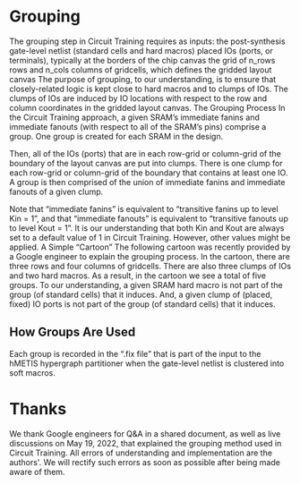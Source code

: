 # **Grouping**
The grouping step in Circuit Training requires as inputs:
the post-synthesis gate-level netlist (standard cells and hard macros)
placed IOs (ports, or terminals), typically at the borders of the chip canvas
the grid of n_rows rows and n_cols columns of gridcells, which defines the gridded layout canvas
The purpose of grouping, to our understanding, is to ensure that closely-related logic is kept close to hard macros and to clumps of IOs. The clumps of IOs are induced by IO locations with respect to the row and column coordinates in the gridded layout canvas.
   The Grouping Process
In the Circuit Training approach, a given SRAM’s immediate fanins and immediate fanouts (with respect to all of the SRAM’s pins) comprise a group. One group is created for each SRAM in the design.

Then, all of the IOs (ports) that are in each row-grid or column-grid of the boundary of the layout canvas are put into clumps.  There is one clump for each row-grid or column-grid of the boundary that contains at least one IO. A group is then comprised of the union of immediate fanins and immediate fanouts of a given clump. 

Note that “immediate fanins” is equivalent to “transitive fanins up to level Kin = 1”, and that “immediate fanouts” is equivalent to “transitive fanouts up to level Kout = 1”. It is our understanding that both Kin and Kout are always set to a default value of 1 in Circuit Training. However, other values might be applied.
   A Simple “Cartoon”
The following cartoon was recently provided by a Google engineer to explain the grouping process. In the cartoon, there are three rows and four columns of gridcells. There are also three clumps of IOs and two hard macros. As a result, in the cartoon we see a total of five groups. To our understanding, a given SRAM hard macro is not part of the group (of standard cells) that it induces.  And, a given clump of (placed, fixed) IO ports is not part of the group (of standard cells) that it induces. 

 
## **How Groups Are Used**
Each group is recorded in the “.fix file” that is part of the input to the hMETIS hypergraph partitioner when the gate-level netlist is clustered into soft macros.

# Thanks
We thank Google engineers for Q&A in a shared document, as well as live discussions on May 19, 2022, that explained the grouping method used in Circuit Training. All errors of understanding and implementation are the authors'. We will rectify such errors as soon as possible after being made aware of them.



